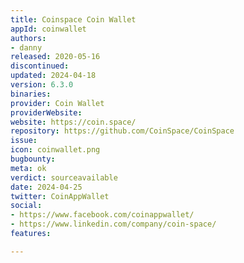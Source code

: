 ```yaml
---
title: Coinspace Coin Wallet
appId: coinwallet
authors:
- danny
released: 2020-05-16
discontinued: 
updated: 2024-04-18
version: 6.3.0
binaries: 
provider: Coin Wallet
providerWebsite: 
website: https://coin.space/
repository: https://github.com/CoinSpace/CoinSpace
issue: 
icon: coinwallet.png
bugbounty: 
meta: ok
verdict: sourceavailable
date: 2024-04-25
twitter: CoinAppWallet
social:
- https://www.facebook.com/coinappwallet/
- https://www.linkedin.com/company/coin-space/
features: 

---
```


